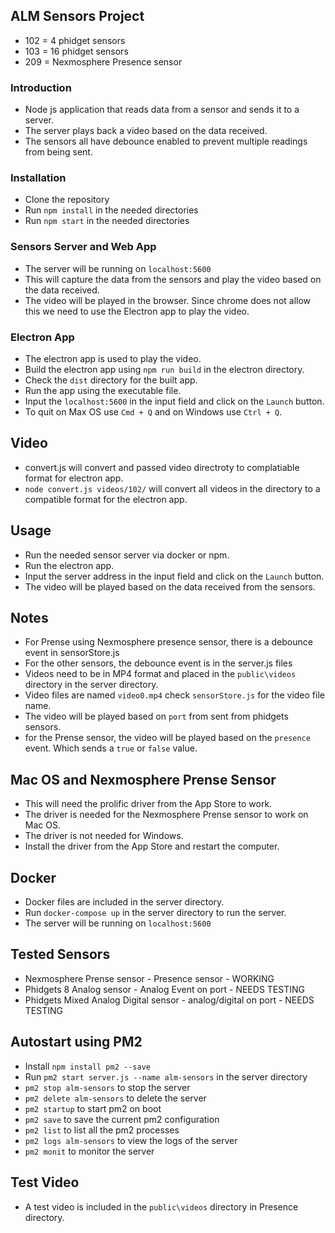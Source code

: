 ## ALM Sensors Project

-   102 = 4 phidget sensors
-   103 = 16 phidget sensors
-   209 = Nexmosphere Presence sensor

### Introduction

-   Node js application that reads data from a sensor and sends it to a server.
-   The server plays back a video based on the data received.
-   The sensors all have debounce enabled to prevent multiple readings from being sent.

### Installation

-   Clone the repository
-   Run `npm install` in the needed directories
-   Run `npm start` in the needed directories

### Sensors Server and Web App

-   The server will be running on `localhost:5600`
-   This will capture the data from the sensors and play the video based on the data received.
-   The video will be played in the browser. Since chrome does not allow this we need to use the Electron app to play the video.

### Electron App

-   The electron app is used to play the video.
-   Build the electron app using `npm run build` in the electron directory.
-   Check the `dist` directory for the built app.
-   Run the app using the executable file.
-   Input the `localhost:5600` in the input field and click on the `Launch` button.
-   To quit on Max OS use `Cmd + Q` and on Windows use `Ctrl + Q`.

## Video

-   convert.js will convert and passed video directroty to complatiable format for electron app.
-   `node convert.js videos/102/` will convert all videos in the directory to a compatible format for the electron app.

## Usage

-   Run the needed sensor server via docker or npm.
-   Run the electron app.
-   Input the server address in the input field and click on the `Launch` button.
-   The video will be played based on the data received from the sensors.

## Notes

-   For Prense using Nexmosphere presence sensor, there is a debounce event in sensorStore.js
-   For the other sensors, the debounce event is in the server.js files
-   Videos need to be in MP4 format and placed in the `public\videos` directory in the server directory.
-   Video files are named `video0.mp4` check `sensorStore.js` for the video file name.
-   The video will be played based on `port` from sent from phidgets sensors.
-   for the Prense sensor, the video will be played based on the `presence` event. Which sends a `true` or `false` value.

## Mac OS and Nexmosphere Prense Sensor

-   This will need the prolific driver from the App Store to work.
-   The driver is needed for the Nexmosphere Prense sensor to work on Mac OS.
-   The driver is not needed for Windows.
-   Install the driver from the App Store and restart the computer.

## Docker

-   Docker files are included in the server directory.
-   Run `docker-compose up` in the server directory to run the server.
-   The server will be running on `localhost:5600`

## Tested Sensors

-   Nexmosphere Prense sensor - Presence sensor - WORKING
-   Phidgets 8 Analog sensor - Analog Event on port - NEEDS TESTING
-   Phidgets Mixed Analog Digital sensor - analog/digital on port - NEEDS TESTING

## Autostart using PM2

-   Install `npm install pm2 --save`
-   Run `pm2 start server.js --name alm-sensors` in the server directory
-   `pm2 stop alm-sensors` to stop the server
-   `pm2 delete alm-sensors` to delete the server
-   `pm2 startup` to start pm2 on boot
-   `pm2 save` to save the current pm2 configuration
-   `pm2 list` to list all the pm2 processes
-   `pm2 logs alm-sensors` to view the logs of the server
-   `pm2 monit` to monitor the server

## Test Video

-   A test video is included in the `public\videos` directory in Presence directory.
